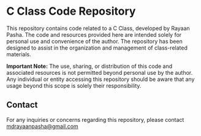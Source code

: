 # C Class Code Repository

This repository contains code related to a C Class, developed by Rayaan Pasha. The code and resources provided here are intended solely for personal use and convenience of the author. The repository has been designed to assist in the organization and management of class-related materials. 

**Important Note:** The use, sharing, or distribution of this code and associated resources is not permitted beyond personal use by the author. Any individual or entity accessing this repository should be aware that any usage beyond this scope is solely their responsibility.

## Contact

For any inquiries or concerns regarding this repository, please contact mdrayaanpasha@gmail.com
